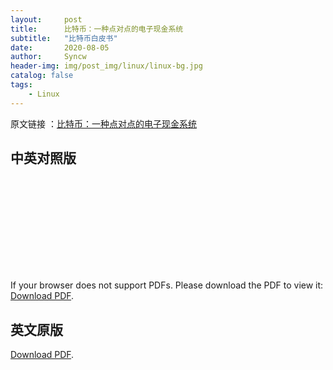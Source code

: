 ```yaml
---
layout:     post
title:      比特币：一种点对点的电子现金系统
subtitle:   "比特币白皮书"
date:       2020-08-05
author:     Syncw
header-img: img/post_img/linux/linux-bg.jpg
catalog: false
tags:
    - Linux
---
```


原文链接 ：[比特币：一种点对点的电子现金系统](http://www.btcpapers.com/)

## 中英对照版


<object data="https://www.syncw.work/img/post_img/blockchain/Bitcoin-Whitepaper/Bitcoin-Whitepaper-EN-CN.pdf" type="application/pdf" width="750px" height="750px">
    <embed src="https://www.syncw.work/img/post_img/blockchain/Bitcoin-Whitepaper/Bitcoin-Whitepaper-EN-CN.pdf" type="application/pdf">
        <p>If your browser does not support PDFs. Please download the PDF to view it: <a href="https://www.syncw.work/img/post_img/blockchain/Bitcoin-Whitepaper/Bitcoin-Whitepaper-EN-CN.pdf">Download PDF</a>.</p>
    </embed>
</object>


## 英文原版

<p>
	<a href="https://www.syncw.work/img/post_img/blockchain/Bitcoin-Whitepaper/Bitcoin-Whitepaper-EN.pdf">Download PDF</a>.
</p>